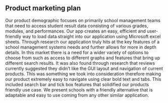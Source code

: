 ## Product marketing plan ##
Our product demographic focuses on primarily school management teams that need to access student result data consisting of various grades, modules, and performances. Our app creates an easy, efficient and user-friendly way to load data straight into our application using Microsoft excel sheets.
Through research our application truly hits at the key features of a school management systems needs and further allows for more in depth details. In this market there is a need for a wider variety of options to choose from such as access to different graphs and features that bring up different search results. It was also found through research that reviews currently suggested they didn’t like the GUI layout and navigation of current products. This was something we took into consideration therefore making our product extremely easy to navigate using clear bold text and tabs. This included search bar and tick box features that solidified our products friendly use case. 
We present schools with a friendly alternative that is adaptable and easy to use coming from any other similar application. 
